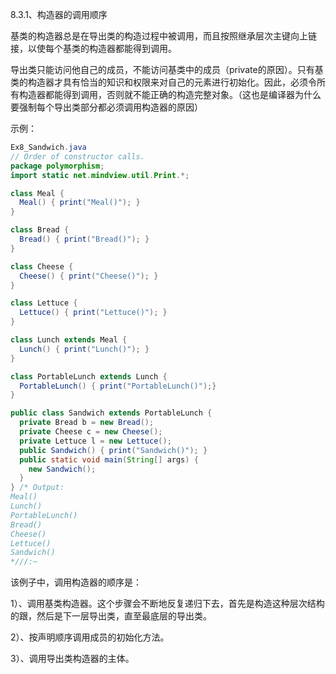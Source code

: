 8.3.1、构造器的调用顺序

基类的构造器总是在导出类的构造过程中被调用，而且按照继承层次主键向上链接，以使每个基类的构造器都能得到调用。

导出类只能访问他自己的成员，不能访问基类中的成员（private的原因）。只有基类的构造器才具有恰当的知识和权限来对自己的元素进行初始化。因此，必须令所有构造器都能得到调用，否则就不能正确的构造完整对象。（这也是编译器为什么要强制每个导出类部分都必须调用构造器的原因）

示例：

```java
Ex8_Sandwich.java
// Order of constructor calls.
package polymorphism;
import static net.mindview.util.Print.*;

class Meal {
  Meal() { print("Meal()"); }
}

class Bread {
  Bread() { print("Bread()"); }
}

class Cheese {
  Cheese() { print("Cheese()"); }
}

class Lettuce {
  Lettuce() { print("Lettuce()"); }
}

class Lunch extends Meal {
  Lunch() { print("Lunch()"); }
}

class PortableLunch extends Lunch {
  PortableLunch() { print("PortableLunch()");}
}

public class Sandwich extends PortableLunch {
  private Bread b = new Bread();
  private Cheese c = new Cheese();
  private Lettuce l = new Lettuce();
  public Sandwich() { print("Sandwich()"); }
  public static void main(String[] args) {
    new Sandwich();
  }
} /* Output:
Meal()
Lunch()
PortableLunch()
Bread()
Cheese()
Lettuce()
Sandwich()
*///:~
```

该例子中，调用构造器的顺序是：

1）、调用基类构造器。这个步骤会不断地反复递归下去，首先是构造这种层次结构的跟，然后是下一层导出类，直至最底层的导出类。

2）、按声明顺序调用成员的初始化方法。

3）、调用导出类构造器的主体。
